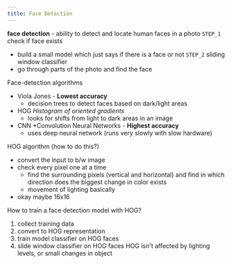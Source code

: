 ```yaml
---
title: Face Detection
---
```


**face detection** - ability to detect and locate human faces in a photo
`STEP_1` check if face exists
- build a small model which just says if there is a face or not
`STEP_2` sliding window classifier
- go through parts of the photo and find the face

Face-detection algorithms
- Viola Jones - **Lowest accuracy**
	- decision trees to detect faces based on dark/light areas
- HOG *Histogram of oriented gradients*
	- looks for shifts from light to dark areas in an image
- CNN *Convolution Neural Networks - **Highest accuracy**
	- uses deep neural network (runs very slowly with slow hardware)

HOG algorithm (how to do this?)
- convert the input to b/w image
- check every pixel one at a time
	- find the surrounding pixels (vertical and horizontal) and find in which direction does the biggest change in color exists
	- movement of lighting basically
- okay maybe 16x16

How to train a face detection model with HOG?
1. collect training data
2. convert to HOG representation
3. train model classifier on HOG faces
4. slide window classifier on HOG faces
HOG isn't affected by lighting levels, or small changes in object



